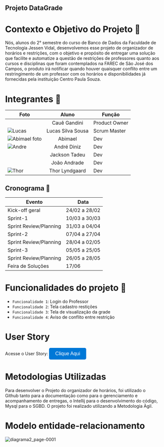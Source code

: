 ## Projeto DataGrade ##

# Contexto e Objetivo do Projeto 🎯

Nós, alunos do 2° semestre do curso de Banco de Dados da Faculdade de Tecnologia Jessen Vidal, desenvolvemos esse projeto de organizador de horários e restrições, com o objetivo e propósito de entregar uma solução que facilite e automatize a questão de restrições de professores quanto aos cursos e disciplinas que foram contemplados na FAREC de São José dos Campos, o produto irá notificar quando houver quaisquer conflito entre um restringimento de um professor com os horários e disponibilidades já fornecidas pela instituição Centro Paula Souza.

# Integrantes 👥

| Foto | Aluno | Função                                                                                                  |
|-|-|-|
|  | <div align="center"> Cauê Gandini | Product Owner |
| ![Lucas](https://github.com/user-attachments/assets/0063daa4-e83e-4d22-9d76-71b5482d56df) | <div align="center"> Lucas Silva Sousa | Scrum Master |
| ![Abimael foto](https://github.com/user-attachments/assets/e402d840-1f14-48db-aceb-6931bd62bd86) |<div align="center"> Abimael | Dev |
| ![Andre](https://github.com/user-attachments/assets/e5b1612b-3685-41b8-900f-9d3ed0f48697) |<div align="center"> André Diniz | Dev|
|  | <div align="center"> Jackson Tadeu | Dev |
|  | <div align="center"> João Andrade | Dev |
| ![Thor](https://github.com/user-attachments/assets/1953daad-e890-47b8-b646-3e40af462d2c) | <div align="center"> Thor Lyndgaard | Dev |


## Cronograma 📅

  | Evento | Data |
  | --- | --- |
  | Kick-off geral | 24/02 a 28/02 |
  | Sprint-1 | 10/03 a 30/03 |
  | Sprint Review/Planning | 31/03 a 04/04 |
  | Sprint-2 | 07/04 a 27/04 |
  | Sprint Review/Planning | 28/04 a 02/05 |
  | Sprint-3 | 05/05 a 25/05 |
  | Sprint Review/Planning | 26/05 a 28/05 |
  | Feira de Soluções | 17/06 |


# Funcionalidades do projeto 🔨

- `Funcionalidade 1`: Login do Professor
- `Funcionalidade 2`: Tela cadastro restições
- `Funcionalidade 3`: Tela de visualização da grade
- `Funcionalidade 4`: Aviso de conflito entre restrição

# User Story

Acesse o User Story:
  <a href="https://github.com/orgs/DataTechApi/projects/1" target="_blank">
    <button style="background-color:#0078D7; color:white; border:none; padding:10px 20px; border-radius:5px; font-size:16px;">
      Clique Aqui
    </button>
  </a>
</div>

# Metodologias Utilizadas

Para desenvolver o Projeto do organizador de horários, foi utilizado o Github tanto para a documentação como para o gerenciamento e acompanhamento de entregas, o Intellij para o desenvolvimento do código, Mysql para o SGBD. O projeto foi realizado utilizando a Metodologia Àgil.

# Modelo entidade-relacionamento 

![diagrama2_page-0001](https://github.com/user-attachments/assets/55ca95b2-a6ee-40d9-b9c6-89d604b67ac0)



